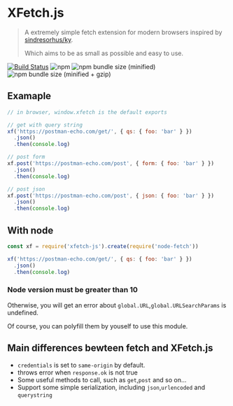 # XFetch.js

> A extremely simple fetch extension for modern browsers inspired by [sindresorhus/ky](https://github.com/sindresorhus/ky).
>
> Which aims to be as small as possible and easy to use.

[![Build Status](https://img.shields.io/travis/maple3142/xfetch-js.svg?style=flat-square)](https://travis-ci.org/maple3142/xfetch-js)
![npm](https://img.shields.io/npm/v/xfetch-js.svg?style=flat-square)
![npm bundle size (minified)](https://img.shields.io/bundlephobia/min/xfetch-js.svg?style=flat-square)
![npm bundle size (minified + gzip)](https://img.shields.io/bundlephobia/minzip/xfetch-js.svg?style=flat-square)

## Examaple

```js
// in browser, window.xfetch is the default exports

// get with query string
xf('https://postman-echo.com/get/', { qs: { foo: 'bar' } })
  .json()
  .then(console.log)

// post form
xf.post('https://postman-echo.com/post', { form: { foo: 'bar' } })
  .json()
  .then(console.log)

// post json
xf.post('https://postman-echo.com/post', { json: { foo: 'bar' } })
  .json()
  .then(console.log)
```

## With node

```js
const xf = require('xfetch-js').create(require('node-fetch'))

xf('https://postman-echo.com/get/', { qs: { foo: 'bar' } })
  .json()
  .then(console.log)
```

### Node version must be greater than 10

Otherwise, you will get an error about `global.URL`,`global.URLSearchParams` is undefined.

Of course, you can polyfill them by youself to use this module.

## Main differences bewteen fetch and XFetch.js

* `credentials` is set to `same-origin` by default.
* throws error when `response.ok` is not true
* Some useful methods to call, such as `get`,`post` and so on...
* Support some simple serialization, including `json`,`urlencoded` and `querystring`
